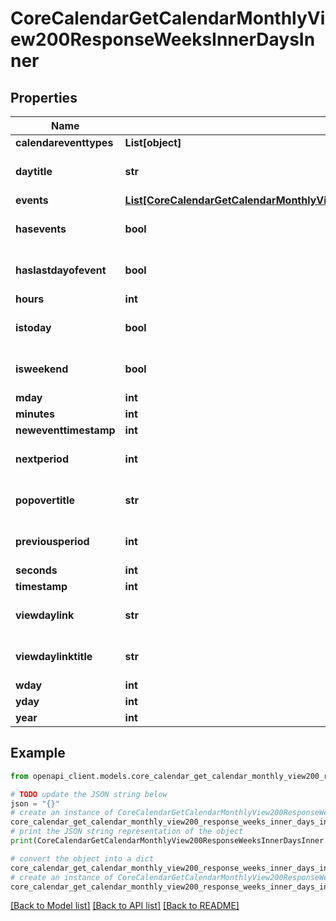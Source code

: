 # CoreCalendarGetCalendarMonthlyView200ResponseWeeksInnerDaysInner


## Properties

Name | Type | Description | Notes
------------ | ------------- | ------------- | -------------
**calendareventtypes** | **List[object]** |  | [optional] 
**daytitle** | **str** | daytitle | [optional] [default to 'null']
**events** | [**List[CoreCalendarGetCalendarMonthlyView200ResponseWeeksInnerDaysInnerEventsInner]**](CoreCalendarGetCalendarMonthlyView200ResponseWeeksInnerDaysInnerEventsInner.md) |  | [optional] 
**hasevents** | **bool** | hasevents | [optional] [default to False]
**haslastdayofevent** | **bool** | haslastdayofevent | [optional] [default to False]
**hours** | **int** | hours | [optional] 
**istoday** | **bool** | istoday | [optional] [default to False]
**isweekend** | **bool** | isweekend | [optional] [default to False]
**mday** | **int** | mday | [optional] 
**minutes** | **int** | minutes | [optional] 
**neweventtimestamp** | **int** | neweventtimestamp | [optional] 
**nextperiod** | **int** | nextperiod | [optional] [default to null]
**popovertitle** | **str** | popovertitle | [optional] [default to '']
**previousperiod** | **int** | previousperiod | [optional] [default to null]
**seconds** | **int** | seconds | [optional] 
**timestamp** | **int** | timestamp | [optional] 
**viewdaylink** | **str** | viewdaylink | [optional] [default to 'null']
**viewdaylinktitle** | **str** | viewdaylinktitle | [optional] [default to 'null']
**wday** | **int** | wday | [optional] 
**yday** | **int** | yday | [optional] 
**year** | **int** | year | [optional] 

## Example

```python
from openapi_client.models.core_calendar_get_calendar_monthly_view200_response_weeks_inner_days_inner import CoreCalendarGetCalendarMonthlyView200ResponseWeeksInnerDaysInner

# TODO update the JSON string below
json = "{}"
# create an instance of CoreCalendarGetCalendarMonthlyView200ResponseWeeksInnerDaysInner from a JSON string
core_calendar_get_calendar_monthly_view200_response_weeks_inner_days_inner_instance = CoreCalendarGetCalendarMonthlyView200ResponseWeeksInnerDaysInner.from_json(json)
# print the JSON string representation of the object
print(CoreCalendarGetCalendarMonthlyView200ResponseWeeksInnerDaysInner.to_json())

# convert the object into a dict
core_calendar_get_calendar_monthly_view200_response_weeks_inner_days_inner_dict = core_calendar_get_calendar_monthly_view200_response_weeks_inner_days_inner_instance.to_dict()
# create an instance of CoreCalendarGetCalendarMonthlyView200ResponseWeeksInnerDaysInner from a dict
core_calendar_get_calendar_monthly_view200_response_weeks_inner_days_inner_from_dict = CoreCalendarGetCalendarMonthlyView200ResponseWeeksInnerDaysInner.from_dict(core_calendar_get_calendar_monthly_view200_response_weeks_inner_days_inner_dict)
```
[[Back to Model list]](../README.md#documentation-for-models) [[Back to API list]](../README.md#documentation-for-api-endpoints) [[Back to README]](../README.md)


